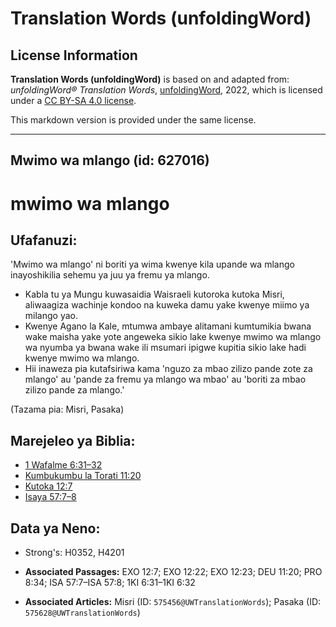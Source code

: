 # Translation Words (unfoldingWord)

## License Information

**Translation Words (unfoldingWord)** is based on and adapted from: _unfoldingWord® Translation Words_, [unfoldingWord](https://unfoldingword.org/utw), 2022, which is licensed under a [CC BY-SA 4.0 license](https://creativecommons.org/licenses/by-sa/4.0/legalcode.en).

This markdown version is provided under the same license.



--------------------------------

## Mwimo wa mlango (id: 627016)

mwimo wa mlango
===============

Ufafanuzi:
----------

'Mwimo wa mlango' ni boriti ya wima kwenye kila upande wa mlango inayoshikilia sehemu ya juu ya fremu ya mlango.

* Kabla tu ya Mungu kuwasaidia Waisraeli kutoroka kutoka Misri, aliwaagiza wachinje kondoo na kuweka damu yake kwenye miimo ya milango yao.
* Kwenye Agano la Kale, mtumwa ambaye alitamani kumtumikia bwana wake maisha yake yote angeweka sikio lake kwenye mwimo wa mlango wa nyumba ya bwana wake ili msumari ipigwe kupitia sikio lake hadi kwenye mwimo wa mlango.
* Hii inaweza pia kutafsiriwa kama 'nguzo za mbao zilizo pande zote za mlango' au 'pande za fremu ya mlango wa mbao' au 'boriti za mbao zilizo pande za mlango.'

(Tazama pia: Misri, Pasaka)

Marejeleo ya Biblia:
--------------------

* [1 Wafalme 6:31–32](https://ref.ly/1Kgs6:31-1Kgs6:32)
* [Kumbukumbu la Torati 11:20](https://ref.ly/Deut11:20)
* [Kutoka 12:7](https://ref.ly/Exod12:7)
* [Isaya 57:7–8](https://ref.ly/Isa57:7-Isa57:8)

Data ya Neno:
-------------

* Strong's: H0352, H4201

* **Associated Passages:** EXO 12:7; EXO 12:22; EXO 12:23; DEU 11:20; PRO 8:34; ISA 57:7–ISA 57:8; 1KI 6:31–1KI 6:32
* **Associated Articles:** Misri (ID: `575456@UWTranslationWords`); Pasaka (ID: `575628@UWTranslationWords`)

